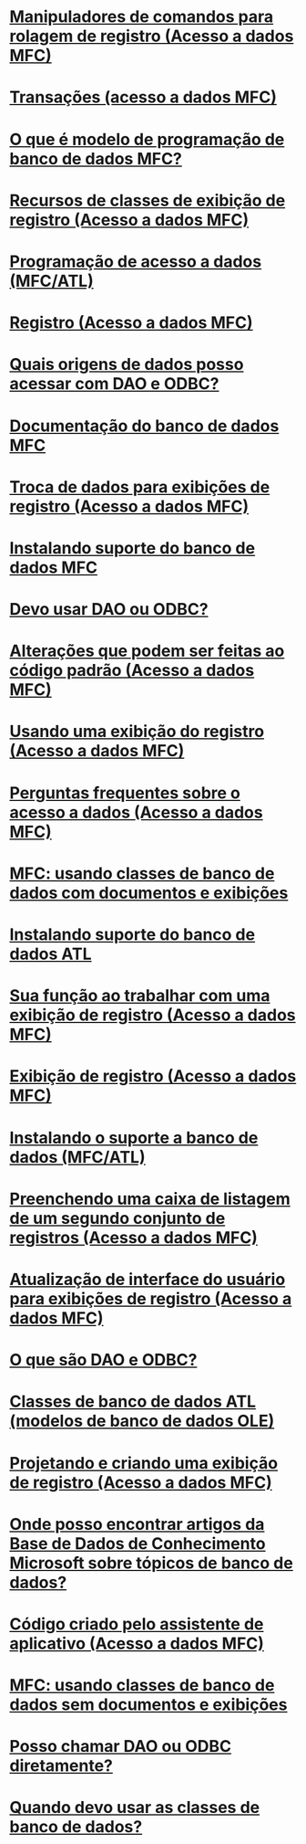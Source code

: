 # [Manipuladores de comandos para rolagem de registro (Acesso a dados MFC)](command-handlers-for-record-scrolling-mfc-data-access.md)
# [Transações (acesso a dados MFC)](transactions-mfc-data-access.md)
# [O que é modelo de programação de banco de dados MFC?](what-is-the-mfc-database-programming-model-q.md)
# [Recursos de classes de exibição de registro (Acesso a dados MFC)](features-of-record-view-classes-mfc-data-access.md)
# [Programação de acesso a dados (MFC/ATL)](data-access-programming-mfc-atl.md)
# [Registro (Acesso a dados MFC)](record-mfc-data-access.md)
# [Quais origens de dados posso acessar com DAO e ODBC?](what-data-sources-can-i-access-with-dao-and-odbc-q.md)
# [Documentação do banco de dados MFC](mfc-database-documentation.md)
# [Troca de dados para exibições de registro (Acesso a dados MFC)](data-exchange-for-record-views-mfc-data-access.md)
# [Instalando suporte do banco de dados MFC](installing-mfc-database-support.md)
# [Devo usar DAO ou ODBC?](should-i-use-dao-or-odbc-q.md)
# [Alterações que podem ser feitas ao código padrão (Acesso a dados MFC)](changes-you-might-make-to-the-default-code-mfc-data-access.md)
# [Usando uma exibição do registro (Acesso a dados MFC)](using-a-record-view-mfc-data-access.md)
# [Perguntas frequentes sobre o acesso a dados (Acesso a dados MFC)](data-access-frequently-asked-questions-mfc-data-access.md)
# [MFC: usando classes de banco de dados com documentos e exibições](mfc-using-database-classes-with-documents-and-views.md)
# [Instalando suporte do banco de dados ATL](installing-atl-database-support.md)
# [Sua função ao trabalhar com uma exibição de registro (Acesso a dados MFC)](your-role-in-working-with-a-record-view-mfc-data-access.md)
# [Exibição de registro (Acesso a dados MFC)](record-views-mfc-data-access.md)
# [Instalando o suporte a banco de dados (MFC/ATL)](installing-database-support-mfc-atl.md)
# [Preenchendo uma caixa de listagem de um segundo conjunto de registros (Acesso a dados MFC)](filling-a-list-box-from-a-second-recordset-mfc-data-access.md)
# [Atualização de interface do usuário para exibições de registro (Acesso a dados MFC)](user-interface-updating-for-record-views-mfc-data-access.md)
# [O que são DAO e ODBC?](what-are-dao-and-odbc-q.md)
# [Classes de banco de dados ATL (modelos de banco de dados OLE)](atl-database-classes-ole-db-templates.md)
# [Projetando e criando uma exibição de registro (Acesso a dados MFC)](designing-and-creating-a-record-view-mfc-data-access.md)
# [Onde posso encontrar artigos da Base de Dados de Conhecimento Microsoft sobre tópicos de banco de dados?](where-can-i-find-microsoft-knowledge-base-articles-on-database-topics-q.md)
# [Código criado pelo assistente de aplicativo (Acesso a dados MFC)](record-view-code-created-by-application-wizard-mfc-data-access.md)
# [MFC: usando classes de banco de dados sem documentos e exibições](mfc-using-database-classes-without-documents-and-views.md)
# [Posso chamar DAO ou ODBC diretamente?](can-i-call-dao-or-odbc-directly-q.md)
# [Quando devo usar as classes de banco de dados?](when-should-i-use-the-database-classes-q.md)
